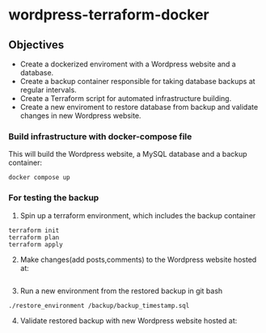 # wordpress-terraform-docker

## Objectives
+ Create a dockerized enviroment with a Wordpress website and a database.
+ Create a backup container responsible for taking database backups at regular intervals.
+ Create a Terraform script for automated infrastructure building.
+ Create a new enviroment to restore database from backup and validate changes in new Wordpress website.

### Build infrastructure with docker-compose file
This will build the Wordpress website, a MySQL database and a backup container:
``` 
docker compose up
```

### For testing the backup
1. Spin up a terraform environment, which includes the backup container
```
terraform init
terraform plan
terraform apply
```
2. Make changes(add posts,comments) to the Wordpress website hosted at:
```
```
3. Run a new environment from the restored backup in git bash
```
./restore_environment /backup/backup_timestamp.sql
```
4. Validate restored backup with new Wordpress website hosted at:
```
```


